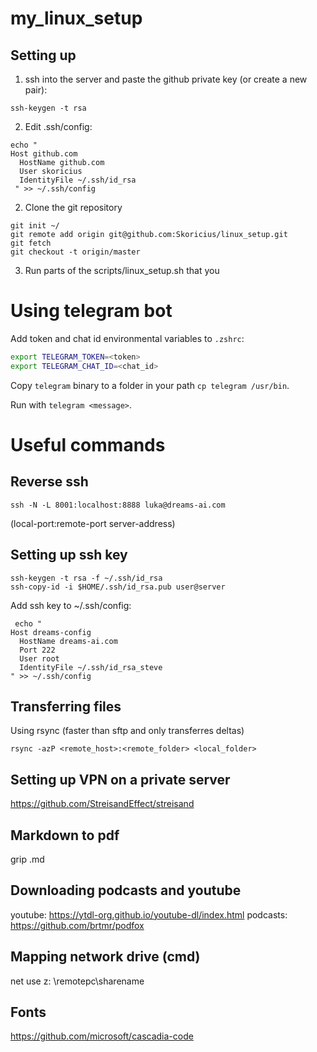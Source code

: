 # my_linux_setup

## Setting up
1) ssh into the server and paste the github private key (or create a new pair):
```
ssh-keygen -t rsa
```
2) Edit .ssh/config:
```
echo "
Host github.com
  HostName github.com
  User skoricius
  IdentityFile ~/.ssh/id_rsa
 " >> ~/.ssh/config
 ```
2) Clone the git repository
```
git init ~/
git remote add origin git@github.com:Skoricius/linux_setup.git
git fetch
git checkout -t origin/master
```
3) Run parts of the scripts/linux_setup.sh that you 

# Using telegram bot

Add token and chat id environmental variables to `.zshrc`:

```bash
export TELEGRAM_TOKEN=<token>
export TELEGRAM_CHAT_ID=<chat_id>
```

Copy `telegram` binary to a folder in your path `cp telegram /usr/bin`.

Run with `telegram <message>`.

# Useful commands
## Reverse ssh
```
ssh -N -L 8001:localhost:8888 luka@dreams-ai.com
```

(local-port:remote-port server-address)

## Setting up ssh key
```
ssh-keygen -t rsa -f ~/.ssh/id_rsa
ssh-copy-id -i $HOME/.ssh/id_rsa.pub user@server
```
Add ssh key to ~/.ssh/config:
```
 echo "
Host dreams-config
  HostName dreams-ai.com
  Port 222
  User root
  IdentityFile ~/.ssh/id_rsa_steve
" >> ~/.ssh/config
```

## Transferring files
Using rsync (faster than sftp and only transferres deltas)
```
rsync -azP <remote_host>:<remote_folder> <local_folder>
```

## Setting up VPN on a private server
https://github.com/StreisandEffect/streisand

## Markdown to pdf
grip <filename>.md
  
## Downloading podcasts and youtube
youtube: https://ytdl-org.github.io/youtube-dl/index.html
podcasts: https://github.com/brtmr/podfox

## Mapping network drive (cmd)
net use z: \\remotepc\sharename

## Fonts
https://github.com/microsoft/cascadia-code
